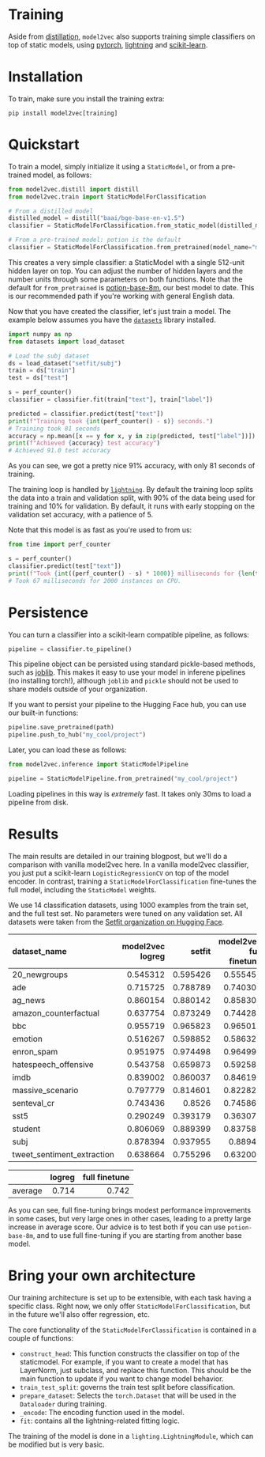 # Training

Aside from [distillation](../../README.md#distillation), `model2vec` also supports training simple classifiers on top of static models, using [pytorch](https://pytorch.org/), [lightning](https://lightning.ai/) and [scikit-learn](https://scikit-learn.org/stable/index.html).

# Installation

To train, make sure you install the training extra:

```
pip install model2vec[training]
```

# Quickstart

To train a model, simply initialize it using a `StaticModel`, or from a pre-trained model, as follows:

```python
from model2vec.distill import distill
from model2vec.train import StaticModelForClassification

# From a distilled model
distilled_model = distill("baai/bge-base-en-v1.5")
classifier = StaticModelForClassification.from_static_model(distilled_model)

# From a pre-trained model: potion is the default
classifier = StaticModelForClassification.from_pretrained(model_name="minishlab/potion-base-8m")
```

This creates a very simple classifier: a StaticModel with a single 512-unit hidden layer on top. You can adjust the number of hidden layers and the number units through some parameters on both functions. Note that the default for `from_pretrained` is [potion-base-8m](https://huggingface.co/minishlab/potion-base-8M), our best model to date. This is our recommended path if you're working with general English data.

Now that you have created the classifier, let's just train a model. The example below assumes you have the [`datasets`](https://github.com/huggingface/datasets) library installed.

```python
import numpy as np
from datasets import load_dataset

# Load the subj dataset
ds = load_dataset("setfit/subj")
train = ds["train"]
test = ds["test"]

s = perf_counter()
classifier = classifier.fit(train["text"], train["label"])

predicted = classifier.predict(test["text"])
print(f"Training took {int(perf_counter() - s)} seconds.")
# Training took 81 seconds
accuracy = np.mean([x == y for x, y in zip(predicted, test["label"])]) * 100
print(f"Achieved {accuracy} test accuracy")
# Achieved 91.0 test accuracy
```

As you can see, we got a pretty nice 91% accuracy, with only 81 seconds of training.

The training loop is handled by [`lightning`](https://pypi.org/project/lightning/). By default the training loop splits the data into a train and validation split, with 90% of the data being used for training and 10% for validation. By default, it runs with early stopping on the validation set accuracy, with a patience of 5.

Note that this model is as fast as you're used to from us:

```python
from time import perf_counter

s = perf_counter()
classifier.predict(test["text"])
print(f"Took {int((perf_counter() - s) * 1000)} milliseconds for {len(test)} instances on CPU.")
# Took 67 milliseconds for 2000 instances on CPU.
```

# Persistence

You can turn a classifier into a scikit-learn compatible pipeline, as follows:

```python
pipeline = classifier.to_pipeline()
```

This pipeline object can be persisted using standard pickle-based methods, such as [joblib](https://joblib.readthedocs.io/en/stable/). This makes it easy to use your model in inferene pipelines (no installing torch!), although `joblib` and `pickle` should not be used to share models outside of your organization.

If you want to persist your pipeline to the Hugging Face hub, you can use our built-in functions:

```python
pipeline.save_pretrained(path)
pipeline.push_to_hub("my_cool/project")
```

Later, you can load these as follows:

```python
from model2vec.inference import StaticModelPipeline

pipeline = StaticModelPipeline.from_pretrained("my_cool/project")
```

Loading pipelines in this way is _extremely_ fast. It takes only 30ms to load a pipeline from disk.

# Results

The main results are detailed in our training blogpost, but we'll do a comparison with vanilla model2vec here. In a vanilla model2vec classifier, you just put a scikit-learn `LogisticRegressionCV` on top of the model encoder. In contrast, training a `StaticModelForClassification` fine-tunes the full model, including the `StaticModel` weights.

We use 14 classification datasets, using 1000 examples from the train set, and the full test set. No parameters were tuned on any validation set. All datasets were taken from the [Setfit organization on Hugging Face](https://huggingface.co/datasets/SetFit).

| dataset_name               |   model2vec logreg |   setfit |  model2vec full finetune |
|:---------------------------|---------------------------------------------:|-------------------------------------------------:|--------------------------------------:|
| 20_newgroups               |                                     0.545312 |                                         0.595426 |                              0.555459 |
| ade                        |                                     0.715725 |                                         0.788789 |                              0.740307 |
| ag_news                    |                                     0.860154 |                                         0.880142 |                              0.858304 |
| amazon_counterfactual      |                                     0.637754 |                                         0.873249 |                              0.744288 |
| bbc                        |                                     0.955719 |                                         0.965823 |                              0.965018 |
| emotion                    |                                     0.516267 |                                         0.598852 |                              0.586328 |
| enron_spam                 |                                     0.951975 |                                         0.974498 |                              0.964994 |
| hatespeech_offensive       |                                     0.543758 |                                         0.659873 |                              0.592587 |
| imdb                       |                                     0.839002 |                                         0.860037 |                              0.846198 |
| massive_scenario           |                                     0.797779 |                                         0.814601 |                              0.822825 |
| senteval_cr                |                                     0.743436 |                                         0.8526   |                              0.745863 |
| sst5                       |                                     0.290249 |                                         0.393179 |                              0.363071 |
| student                    |                                     0.806069 |                                         0.889399 |                              0.837581 |
| subj                       |                                     0.878394 |                                         0.937955 |                              0.88941  |
| tweet_sentiment_extraction |                                     0.638664 |                                         0.755296 |                              0.632009 |

|                |   logreg   |  full finetune |
|:---------------------------|-----------:|---------------:|
| average                    |   0.714    |    0.742       |

As you can see, full fine-tuning brings modest performance improvements in some cases, but very large ones in other cases, leading to a pretty large increase in average score. Our advice is to test both if you can use `potion-base-8m`, and to use full fine-tuning if you are starting from another base model.

# Bring your own architecture

Our training architecture is set up to be extensible, with each task having a specific class. Right now, we only offer `StaticModelForClassification`, but in the future we'll also offer regression, etc.

The core functionality of the `StaticModelForClassification` is contained in a couple of functions:

* `construct_head`: This function constructs the classifier on top of the staticmodel. For example, if you want to create a model that has LayerNorm, just subclass, and replace this function. This should be the main function to update if you want to change model behavior.
* `train_test_split`: governs the train test split before classification.
* `prepare_dataset`: Selects the `torch.Dataset` that will be used in the `Dataloader` during training.
* `_encode`: The encoding function used in the model.
* `fit`: contains all the lightning-related fitting logic.

The training of the model is done in a `lighting.LightningModule`, which can be modified but is very basic.
